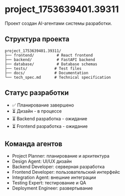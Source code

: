 # project_1753639401.39311

Проект создан AI-агентами системы разработки.

## Структура проекта
```
project_1753639401.39311/
├── frontend/          # React frontend
├── backend/           # FastAPI backend  
├── database/          # Database schemas
├── tests/            # Test files
├── docs/             # Documentation
└── tech_spec.md      # Technical specification
```

## Статус разработки
- ✅ Планирование завершено
- ⏳ Дизайн - в процессе
- ⏳ Backend разработка - ожидание
- ⏳ Frontend разработка - ожидание

## Команда агентов
- Project Planner: планирование и архитектура
- Design Agent: UI/UX дизайн
- Backend Developer: серверная разработка
- Frontend Developer: пользовательский интерфейс
- Integration Agent: внешние интеграции
- Testing Expert: тестирование и QA
- Deployment Engineer: развертывание
